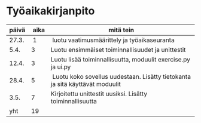 # Työaikakirjanpito
| päivä | aika | mitä tein |
| --- | --- | --- |
| 27.3. | 1 | luotu vaatimusmäärittely ja työaikaseuranta |
| 5.4. | 3 | Luotu ensimmäiset toiminnallisuudet ja unittestit |
| 12.4. | 3 | Luotu lisää toiminnallisuutta, moduulit exercise.py ja ui.py |
| 28.4. | 5 | Luotu koko sovellus uudestaan. Lisätty tietokanta ja sitä käyttävät moduulit |
| 3.5. | 7 | Kirjoitettu unittestit uusiksi. Lisätty toiminnallisuutta |
| yht | 19 |
